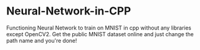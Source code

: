 # Neural-Network-in-CPP

Functioning Neural Network to train on MNIST in cpp without any libraries except OpenCV2. Get the public MNIST dataset online and just change the path name and you're done!
